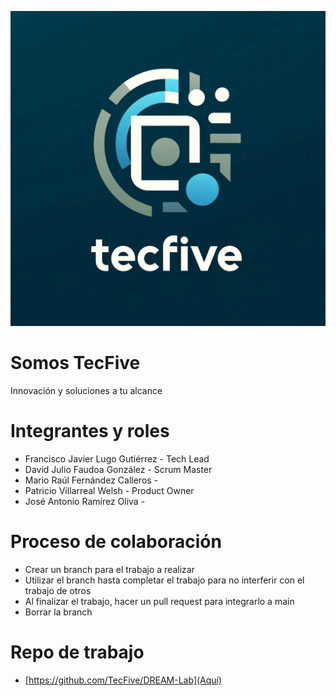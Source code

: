 ![logo](Logo.jpeg)
# Somos TecFive
Innovación y soluciones a tu alcance

# Integrantes y roles

* Francisco Javier Lugo Gutiérrez - Tech Lead
* David Julio Faudoa González - Scrum Master
* Mario Raúl Fernández Calleros - 
* Patricio Villarreal Welsh - Product Owner
* José Antonio Ramírez Oliva - 

# Proceso de colaboración

* Crear un branch para el trabajo a realizar
* Utilizar el branch hasta completar el trabajo para no interferir con el trabajo de otros
* Al finalizar el trabajo, hacer un pull request para integrarlo a main
* Borrar la branch

# Repo de trabajo
* [https://github.com/TecFive/DREAM-Lab](Aquí)
